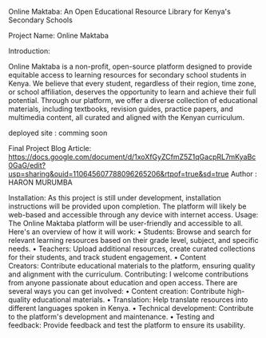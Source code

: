 
Online Maktaba: An Open Educational Resource Library for Kenya's Secondary Schools

Project Name: Online Maktaba

Introduction:

Online Maktaba is a non-profit, open-source platform designed to provide equitable access to learning resources for secondary school students in Kenya. We believe that every student, regardless of their region, time zone, or school affiliation, deserves the opportunity to learn and achieve their full potential. Through our platform, we offer a diverse collection of educational materials, including textbooks, revision guides, practice papers, and multimedia content, all curated and aligned with the Kenyan curriculum.

deployed site : comming soon

Final Project Blog Article: https://docs.google.com/document/d/1xoXfGyZCfmZ5Z1qGacpRL7mKyaBc0GaG/edit?usp=sharing&ouid=110645607788096265206&rtpof=true&sd=true
Author : HARON MURUMBA

Installation:
As this project is still under development, installation instructions will be provided upon completion. The platform will likely be web-based and accessible through any device with internet access.
Usage:
The Online Maktaba platform will be user-friendly and accessible to all. Here's an overview of how it will work:
    • Students: Browse and search for relevant learning resources based on their grade level, subject, and specific needs.
    • Teachers: Upload additional resources, create curated collections for their students, and track student engagement.
    • Content Creators: Contribute educational materials to the platform, ensuring quality and alignment with the curriculum.
Contributing:
I welcome contributions from anyone passionate about education and open access. There are several ways you can get involved:
    • Content creation: Contribute high-quality educational materials.
    • Translation: Help translate resources into different languages spoken in Kenya.
    • Technical development: Contribute to the platform's development and maintenance.
    • Testing and feedback: Provide feedback and test the platform to ensure its usability.


